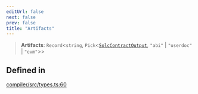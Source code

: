```yaml
---
editUrl: false
next: false
prev: false
title: "Artifacts"
---
```


> **Artifacts**: `Record`\<`string`, `Pick`\<[`SolcContractOutput`](/reference/tevm/solc/type-aliases/solccontractoutput/), `"abi"` \| `"userdoc"` \| `"evm"`\>\>

## Defined in

[compiler/src/types.ts:60](https://github.com/evmts/tevm-monorepo/blob/main/bundler-packages/compiler/src/types.ts#L60)
